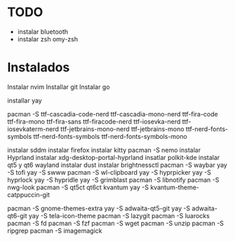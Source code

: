 # TODO 
- instalar bluetooth
- instalar zsh omy-zsh

# Instalados

Instalar nvim
Installar git
Instalar go

installar yay

pacman -S ttf-cascadia-code-nerd ttf-cascadia-mono-nerd ttf-fira-code ttf-fira-mono ttf-fira-sans ttf-firacode-nerd ttf-iosevka-nerd ttf-iosevkaterm-nerd ttf-jetbrains-mono-nerd ttf-jetbrains-mono ttf-nerd-fonts-symbols ttf-nerd-fonts-symbols ttf-nerd-fonts-symbols-mono

instalar sddm
instalar firefox
instalar kitty
pacman -S nemo
instalar Hyprland
instalar xdg-desktop-portal-hyprland
insatlar polkit-kde
instalar qt5 y qt6 wayland
instalar dust
instalar brightnessctl
pacman -S waybar
yay -S tofi
yay -S swww
pacman -S wl-clipboard
yay -S hyprpicker
yay -S hyprlock
yay -S hypridle
yay -S grimblast
pacman -S libnotify
pacman -S nwg-look
pacman -S qt5ct qt6ct kvantum
yay -S kvantum-theme-catppuccin-git

pacman -S gnome-themes-extra
yay -S adwaita-qt5-git
yay -S adwaita-qt6-git
yay -S tela-icon-theme
pacman -S lazygit
pacman -S luarocks
pacman -S fd
pacman -S fzf
pacman -S wget 
pacman -S unzip
pacman -S ripgrep
pacman -S imagemagick 

